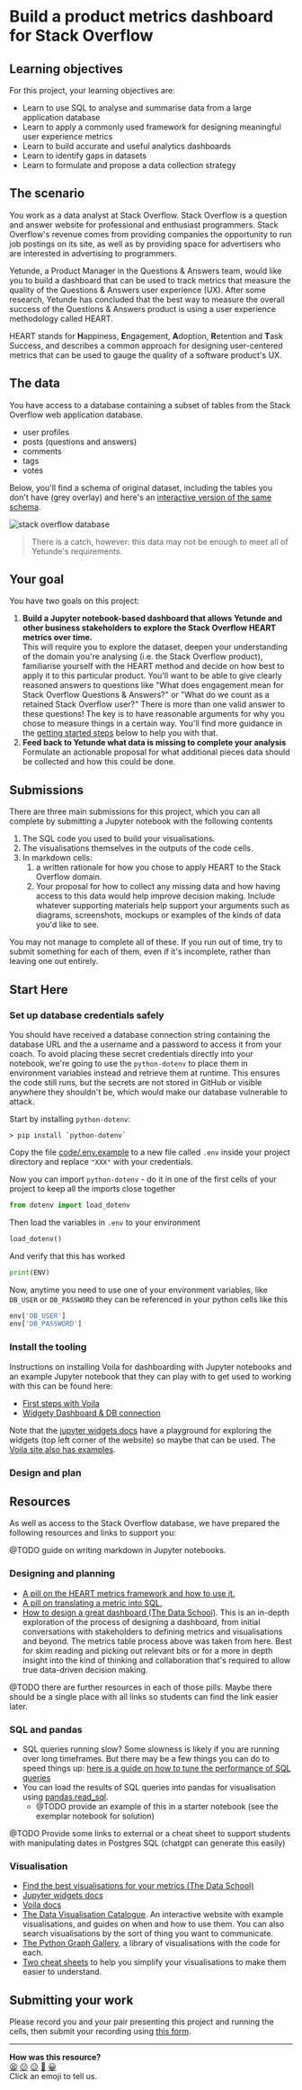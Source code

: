 # Build a product metrics dashboard for Stack Overflow

## Learning objectives

For this project, your learning objectives are:

- Learn to use SQL to analyse and summarise data from a large application database
- Learn to apply a commonly used framework for designing meaningful user experience metrics
- Learn to build accurate and useful analytics dashboards
- Learn to identify gaps in datasets
- Learn to formulate and propose a data collection strategy

<!-- OMITTED -->

## The scenario

You work as a data analyst at Stack Overflow.
Stack Overflow is a question and answer website for professional and enthusiast programmers.
Stack Overflow's revenue comes from providing companies the opportunity to run job postings on its site, as well as by providing space for advertisers who are interested in advertising to programmers.

Yetunde, a Product Manager in the Questions & Answers team, would like you to build a dashboard that can be used to track metrics that measure the quality of the Questions & Answers user experience (UX).
After some research, Yetunde has concluded that the best way to measure the overall success of the Questions & Answers product is using a user experience methodology called HEART.

HEART stands for **H**appiness, **E**ngagement, **A**doption, **R**etention and **T**ask Success, and describes a common approach for designing user-centered metrics that can be used to gauge the quality of a software product's UX.

## The data

You have access to a database containing a subset of tables from the Stack Overflow web application database.

- user profiles
- posts (questions and answers)
- comments
- tags
- votes

Below, you'll find a schema of original dataset, including the tables you don't have (grey overlay) and here's an [interactive version of the same schema](https://sedeschema.github.io/).

![stack overflow database](../images/so_db.png)

> There is a catch, however: this data may not be enough to meet all of Yetunde's requirements.

## Your goal

You have two goals on this project:

1. **Build a Jupyter notebook-based dashboard that allows Yetunde and other business stakeholders to explore the Stack Overflow HEART metrics over time.**  
   This will require you to explore the dataset, deepen your understanding of the domain you're analysing (i.e. the Stack Overflow product), familiarise yourself with the HEART method and decide on how best to apply it to this particular product. 
   You'll want to be able to give clearly reasoned answers to questions like "What does engagement mean for Stack Overflow Questions & Answers?" or "What do we count as a retained Stack Overflow user?" 
   There is more than one valid answer to these questions!
   The key is to have reasonable arguments for why you chose to measure things in a certain way.
   You'll find more guidance in the [getting started steps](#start-here) below to help you with that. 
2. **Feed back to Yetunde what data is missing to complete your analysis**   
   Formulate an actionable proposal for what additional pieces data should be collected and how this could be done. 


## Submissions

There are three main submissions for this project, which you can all complete by submitting a Jupyter notebook with the following contents

1. The SQL code you used to build your visualisations.
2. The visualisations themselves in the outputs of the code cells.
3. In markdown cells:
   1. a written rationale for how you chose to apply HEART to the Stack Overflow domain. 
   2. Your proposal for how to collect any missing data and how having access to this data would help improve decision making. Include whatever supporting materials help support your arguments such as diagrams, screenshots, mockups or examples of the kinds of data you'd like to see.

You may not manage to complete all of these.
If you run out of time, try to submit something for each of them, even if it's incomplete, rather than leaving one out entirely.

<!-- OMITTED -->

## Start Here

### Set up database credentials safely

You should have received a database connection string containing the database URL and the a username and a password to access it from your coach. 
To avoid placing these secret credentials directly into your notebook, we're going to use the `python-dotenv` to place them in environment variables instead and retrieve them at runtime.
This ensures the code still runs, but the secrets are not stored in GitHub or visible anywhere they shouldn't be, which would make our database vulnerable to attack. 

Start by installing `python-dotenv`:

```
> pip install `python-dotenv`
```

Copy the file [code/.env.example](./code/.env.example) to a new file called `.env` inside your project directory and replace `"XXX"` with your credentials.

Now you can import `python-dotenv` - do it in one of the first cells of your project to keep all the imports close together

```python
from dotenv import load_dotenv
```

Then load the variables in `.env` to your environment

```python
load_dotenv()
```

And verify that this has worked

```python
print(ENV)
```

Now, anytime you need to use one of your environment variables, like `DB_USER` or `DB_PASSWORD` they can be referenced in your python cells like this

```python
env['DB_USER']
env['DB_PASSWORD']
```

### Install the tooling

Instructions on installing Voila for dashboarding with Jupyter notebooks and an example Jupyter notebook that they can play with to get used to working with this can be found here:
   - [First steps with Voila](./first_steps.ipynb)
   - [Widgety Dashboard & DB connection](./widgety_dashboard.ipynb)

Note that the [jupyter widgets docs](https://ipywidgets.readthedocs.io/en/stable/index.html) have a playground for exploring the widgets (top left corner of the website) so maybe that can be used.
The [Voila site also has examples](https://voila.readthedocs.io/en/stable/index.html).


### Design and plan

<!-- OMITTED -->

<!-- OMITTED -->

## Resources

As well as access to the Stack Overflow database, we have prepared the following resources and links to support you:

@TODO guide on writing markdown in Jupyter notebooks.

### Designing and planning

- [A pill on the HEART metrics framework and how to use it.](../pills/heart.md)
- [A pill on translating a metric into SQL.](../pills/translating_a_metric_to_sql.md)
- [How to design a great dashboard (The Data School)](https://dataschool.com/how-to-design-a-dashboard/). This is an in-depth exploration of the process of designing a dashboard, from initial conversations with stakeholders to defining metrics and visualisations and beyond. The metrics table process above was taken from here. Best for skim reading and picking out relevant bits or for a more in depth insight into the kind of thinking and collaboration that's required to allow true data-driven decision making.

@TODO there are further resources in each of those pills. Maybe there should be a single place with all links so students can find the link easier later.

### SQL and pandas

- SQL queries running slow? Some slowness is likely if you are running over long timeframes. But there may be a few things you can do to speed things up: [here is a guide on how to tune the performance of SQL queries](ttps://mode.com/sql-tutorial/sql-performance-tuning/)
- You can load the results of SQL queries into pandas for visualisation using [pandas.read_sql](https://pandas.pydata.org/docs/reference/api/pandas.read_sql.html).
   - @TODO provide an example of this in a starter notebook (see the exemplar notebook for solution)
  
@TODO Provide some links to external or a cheat sheet to support students with manipulating dates in Postgres SQL (chatgpt can generate this easily)

### Visualisation 

- [Find the best visualisations for your metrics (The Data School)](https://dataschool.com/how-to-design-a-dashboard/find-the-best-visualizations-for-your-metrics/)
- [Jupyter widgets docs](https://ipywidgets.readthedocs.io/en/stable/index.html)
- [Voila docs](https://voila.readthedocs.io/en/stable/index.html)
- [The Data Visualisation Catalogue](https://datavizcatalogue.com/). An interactive website with example visualisations, and guides on when and how to use them. You can also search visualisations by the sort of thing you want to communicate.
- [The Python Graph Gallery](https://www.python-graph-gallery.com/), a library of visualisations with the code for each.
- [Two cheat sheets](https://www.kdnuggets.com/2018/08/data-visualization-cheatsheet.html) to help you simplify your visualisations to make them easier to understand.


## Submitting your work

Please record you and your pair presenting this project and running the cells, then submit your recording using [this form](https://airtable.com/shrvo9ePjlwnaiLv5?prefill_Item=sql_data_03).

<!-- BEGIN GENERATED SECTION DO NOT EDIT -->

---

**How was this resource?**  
[😫](https://airtable.com/shrUJ3t7KLMqVRFKR?prefill_Repository=makersacademy%2Fsql-for-data-processing-and-analysis&prefill_File=projects%2Fbuild_product_metrics_dashboard_for_stackoverflow.md&prefill_Sentiment=😫) [😕](https://airtable.com/shrUJ3t7KLMqVRFKR?prefill_Repository=makersacademy%2Fsql-for-data-processing-and-analysis&prefill_File=projects%2Fbuild_product_metrics_dashboard_for_stackoverflow.md&prefill_Sentiment=😕) [😐](https://airtable.com/shrUJ3t7KLMqVRFKR?prefill_Repository=makersacademy%2Fsql-for-data-processing-and-analysis&prefill_File=projects%2Fbuild_product_metrics_dashboard_for_stackoverflow.md&prefill_Sentiment=😐) [🙂](https://airtable.com/shrUJ3t7KLMqVRFKR?prefill_Repository=makersacademy%2Fsql-for-data-processing-and-analysis&prefill_File=projects%2Fbuild_product_metrics_dashboard_for_stackoverflow.md&prefill_Sentiment=🙂) [😀](https://airtable.com/shrUJ3t7KLMqVRFKR?prefill_Repository=makersacademy%2Fsql-for-data-processing-and-analysis&prefill_File=projects%2Fbuild_product_metrics_dashboard_for_stackoverflow.md&prefill_Sentiment=😀)  
Click an emoji to tell us.

<!-- END GENERATED SECTION DO NOT EDIT -->
